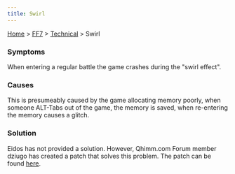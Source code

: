 ```yaml
---
title: Swirl
---
```


[Home](../../index.md) > [FF7](../../FF7.md) > [Technical](../Technical.md) > Swirl

### Symptoms

When entering a regular battle the game crashes during the "swirl effect".

### Causes

This is presumeably caused by the game allocating memory poorly, when someone ALT-Tabs out of the game, the memory is saved, when re-entering the memory causes a glitch.

### Solution

Eidos has not provided a solution. However, Qhimm.com Forum member dziugo has created a patch that solves this problem. The patch can be found [here](http://forums.qhimm.com/index.php?topic=5572.0).
